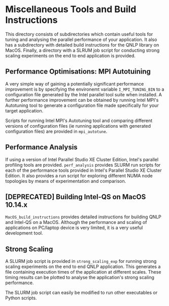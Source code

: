 # Miscellaneous Tools and Build Instructions

This directory consists of subdirectories which contain useful tools for tuning and analysing the parallel performance of your application. It also has a subdirectory with detailed build instructions for the QNLP library on MacOS. Finally, a directory with a SLRUM job script for conducting strong scaling experiments on the end to end application is provided.

## Performance Optimisations: MPI Autotuining

A very simple way of gaining a potentially significant performance improvement is by specifying the environemt variable `I_MPI_TUNING_BIN` to a configuration file generated by the Intel parallel tool suite when installed. A further performance improvement can be obtained by running Intel MPI's Autotuning tool to generate a configuration file made specifically for your target application.

Scripts for running Intel MPI's Autotuning tool and comparing different versions of configuration files (ie running applications with generated configuration files) are provided in `mpi_autotune`.

## Performance Analysis

If using a version of Intel Parallel Studio XE Cluster Edition, Intel's parallel profiling tools are provided. `perf_analysis` provides SLURM run scripts for each of the performance tools provided in Intel's Parallel Studio XE Cluster Edition. It also provides a run script for exploring different NUMA node topologies by means of experimentation and comparison.

## [DEPRECATED] Building Intel-QS on MacOS 10.14.x

`MacOS_build_instructions` provides detailed instructions for building QNLP and Intel-QS on a MacOS. Although the performance and scaling of applications on PC/laptop device is very limited, it is a very useful development tool.

## Strong Scaling

A SLURM job script is provided in `strong_scaling_exp` for running strong scaling experiments on the end to end QNLP application. This generates a file containing execution times of the application at different scales. These timing results can be plotted to analyse the application's strong scaling performance. 

The SLURM job script can easily be modified to run other executables or Python scripts.
